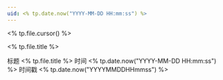 ```yaml
---
uid: <% tp.date.now("YYYY-MM-DD HH:mm:ss") %> 
---
```

<% tp.file.cursor() %>


<% tp.file.title %>

标题 <% tp.file.title %>
时间 <% tp.date.now("YYYY-MM-DD HH:mm:ss") %>
时间戳 <% tp.date.now("YYYYMMDDHHmmss") %>